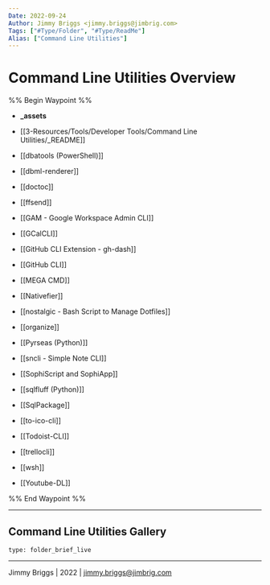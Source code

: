 ```yaml
---
Date: 2022-09-24
Author: Jimmy Briggs <jimmy.briggs@jimbrig.com>
Tags: ["#Type/Folder", "#Type/ReadMe"]
Alias: ["Command Line Utilities"]
---
```


# Command Line Utilities Overview

%% Begin Waypoint %%
- **_assets**

- [[3-Resources/Tools/Developer Tools/Command Line Utilities/_README]]
- [[dbatools (PowerShell)]]
- [[dbml-renderer]]
- [[doctoc]]
- [[ffsend]]
- [[GAM - Google Workspace Admin CLI]]
- [[GCalCLI]]
- [[GitHub CLI Extension - gh-dash]]
- [[GitHub CLI]]
- [[MEGA CMD]]
- [[Nativefier]]
- [[nostalgic - Bash Script to Manage Dotfiles]]
- [[organize]]
- [[Pyrseas (Python)]]
- [[sncli - Simple Note CLI]]
- [[SophiScript and SophiApp]]
- [[sqlfluff (Python)]]
- [[SqlPackage]]
- [[to-ico-cli]]
- [[Todoist-CLI]]
- [[trellocli]]
- [[wsh]]
- [[Youtube-DL]]

%% End Waypoint %%

***

## Command Line Utilities Gallery

 
```ccard
type: folder_brief_live
```
 

***

Jimmy Briggs | 2022 | <jimmy.briggs@jimbrig.com>



